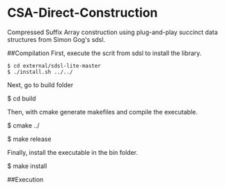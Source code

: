 # CSA-Direct-Construction
Compressed Suffix Array construction using plug-and-play succinct data structures from Simon Gog's sdsl.


##Compilation
First, execute the scrit from sdsl to install the library.

```shell
$ cd external/sdsl-lite-master
$ ./install.sh ../../
```
Next, go to build folder

$ cd build

Then, with cmake generate makefiles and compile the executable.

$ cmake ../

$ make release

Finally, install the executable in the bin folder.

$ make install


##Execution




